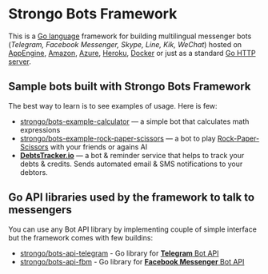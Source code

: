 # Strongo Bots Framework
This is a [Go language](https://golang.org/) framework for building multilingual messenger bots (_Telegram, Facebook Messenger, Skype, Line, Kik, WeChat_) hosted on [AppEngine](https://cloud.google.com/appengine/), [Amazon](https://aws.amazon.com/), [Azure](https://azure.microsoft.com/), [Heroku](https://www.heroku.com/), [Docker](https://www.docker.com/) or just as a standard [Go HTTP server](https://golang.org/doc/articles/wiki/).

## Sample bots built with Strongo Bots Framework
The best way to learn is to see examples of usage. Here is few:
  * [strongo/bots-example-calculator](http://github.com/strongo/bots-example-calculator) — a simple bot that calculates math expressions
  * [strongo/bots-example-rock-paper-scissors](http://github.com/strongo/bots-example-rock-paper-scissors) — a bot to play [Rock-Paper-Scissors](https://en.wikipedia.org/wiki/Rock-paper-scissors) with your friends or agains AI
  * [**DebtsTracker.io**](http://debtstracker.io/) —  a bot & reminder service that helps to track your debts & credits. Sends automated email & SMS notifications to your debtors.

## Go API libraries used by the framework to talk to messengers
You can use any Bot API library by implementing couple of simple interface but the framework comes with few buildins:
  * [strongo/bots-api-telegram](strongo/bots-api-telegram) - Go library for [**Telegram** Bot API](https://core.telegram.org/bots/api)
  * [strongo/bots-api-fbm](strongo/bots-api-fbm) - Go library for [**Facebook Messenger** Bot API](https://developers.facebook.com/docs/messenger-platform)
  
